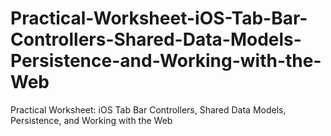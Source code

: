 # Practical-Worksheet-iOS-Tab-Bar-Controllers-Shared-Data-Models-Persistence-and-Working-with-the-Web
Practical Worksheet: iOS Tab Bar Controllers, Shared Data Models, Persistence, and Working with the Web

